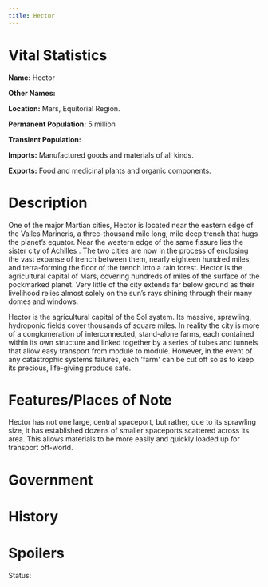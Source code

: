```yaml
---
title: Hector
---
```


# Vital Statistics

**Name:** Hector

**Other Names:**

**Location:** Mars, Equitorial Region.

**Permanent Population:** 5 million

**Transient Population:**

**Imports:** Manufactured goods and materials of all kinds.

**Exports:** Food and medicinal plants and organic components.

# Description

One of the major Martian cities, Hector is located near the eastern edge of the
Valles Marineris, a three-thousand mile long, mile deep trench that hugs the
planet’s equator. Near the western edge of the same fissure lies the sister city
of Achilles . The two cities are now in the process of enclosing the vast
expanse of trench between them, nearly eighteen hundred miles, and terra-forming
the floor of the trench into a rain forest. Hector is the agricultural capital
of Mars, covering hundreds of miles of the surface of the pockmarked planet.
Very little of the city extends far below ground as their livelihood relies
almost solely on the sun’s rays shining through their many domes and windows.

Hector is the agricultural capital of the Sol system. Its massive, sprawling,
hydroponic fields cover thousands of square miles. In reality the city is more
of a conglomeration of interconnected, stand-alone farms, each contained within
its own structure and linked together by a series of tubes and tunnels that
allow easy transport from module to module. However, in the event of any
catastrophic systems failures, each 'farm' can be cut off so as to keep its
precious, life-giving produce safe.

# Features/Places of Note

Hector has not one large, central spaceport, but rather, due to its sprawling
size, it has established dozens of smaller spaceports scattered across its area.
This allows materials to be more easily and quickly loaded up for transport
off-world.

# Government

# History

# Spoilers

Status:
